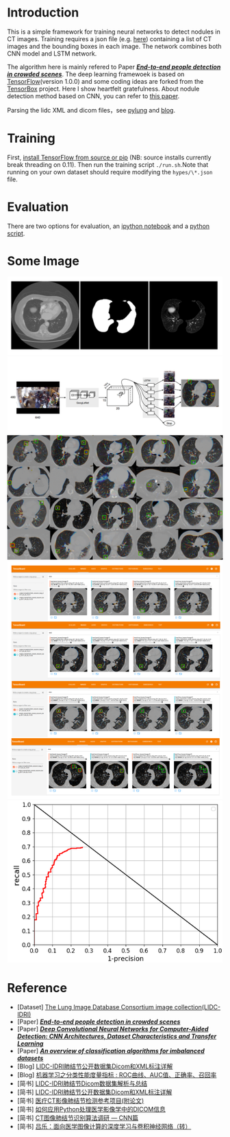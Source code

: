 # Introduction

This is a simple framework for training neural networks to detect nodules in CT images. Training requires a json file (e.g. [here](https://github.com/zhwhong/lidc_nodule_detection/blob/master/CNN_LSTM/hypes/lstm_rezoom_lung.json)) containing a list of CT images and the bounding boxes in each image. The network combines both CNN model and LSTM network.

The algorithm here is mainly refered to Paper [***End-to-end people detection in crowded scenes***](https://arxiv.org/abs/1506.04878).
The deep learning framewoek is based on [TensorFlow](https://github.com/tensorflow/tensorflow)(version 1.0.0) and some coding ideas are forked from the [TensorBox](https://github.com/TensorBox/TensorBox) project. Here I show heartfelt gratefulness.
About nodule detection method based on CNN, you can refer to [this paper](https://arxiv.org/abs/1602.03409).

Parsing the lidc XML and dicom files，see [pylung](https://github.com/zhwhong/lidc_nodule_detection/blob/master/pylung) and [blog](http://zhwhong.ml/2017/03/27/LIDC-Dicom-data-and-XML-annotation-parse/).

# Training

First, [install TensorFlow from source or pip](https://www.tensorflow.org/versions/r0.11/get_started/os_setup#pip-installation) (NB: source installs currently break threading on 0.11). Then run the training script `./run.sh`.Note that running on your own dataset should require modifying the `hypes/\*.json` file.

# Evaluation

There are two options for evaluation, an [ipython notebook](https://github.com/zhwhong/lidc_nodule_detection/blob/master/CNN_LSTM/evaluate.ipynb) and a [python script](https://github.com/zhwhong/lidc_nodule_detection/blob/master/CNN_LSTM/evaluate.py).

# Some Image

![](images/parenchyma.png)
![](images/detect.png)
![](images/result_example.png)
![](images/tensorboard.png)
![](images/test.png)

# Reference

- [Dataset] [The Lung Image Database Consortium image collection(LIDC-IDRI)](https://wiki.cancerimagingarchive.net/display/Public/LIDC-IDRI)
- [Paper] [***End-to-end people detection in crowded scenes***](https://arxiv.org/abs/1506.04878)
- [Paper] [***Deep Convolutional Neural Networks for Computer-Aided Detection: CNN Architectures, Dataset Characteristics and Transfer Learning***](https://arxiv.org/abs/1602.03409)
- [Paper] [***An overview of classification algorithms for imbalanced datasets***](http://www.ijetae.com/files/Volume2Issue4/IJETAE_0412_07.pdf)
- [Blog] [LIDC-IDRI肺结节公开数据集Dicom和XML标注详解](http://zhwhong.ml/2017/03/27/LIDC-Dicom-data-and-XML-annotation-parse/)
- [Blog] [机器学习之分类性能度量指标 : ROC曲线、AUC值、正确率、召回率](http://zhwhong.ml/2017/04/14/ROC-AUC-Precision-Recall-analysis/)
- [简书] [LIDC-IDRI肺结节Dicom数据集解析与总结](http://www.jianshu.com/p/9c1facf70b01)
- [简书] [LIDC-IDRI肺结节公开数据集Dicom和XML标注详解](http://www.jianshu.com/p/c4e9e18195eb)
- [简书] [医疗CT影像肺结节检测参考项目(附论文)](http://www.jianshu.com/p/14df9c48453a)
- [简书] [如何应用Python处理医学影像学中的DICOM信息](http://www.jianshu.com/p/df64088e9b6b)
- [简书] [CT图像肺结节识别算法调研 — CNN篇](http://www.jianshu.com/p/e7dbad9e48ff)
- [简书] [吕乐：面向医学图像计算的深度学习与卷积神经网络（转）](http://www.jianshu.com/p/d29223ee2cb2)
